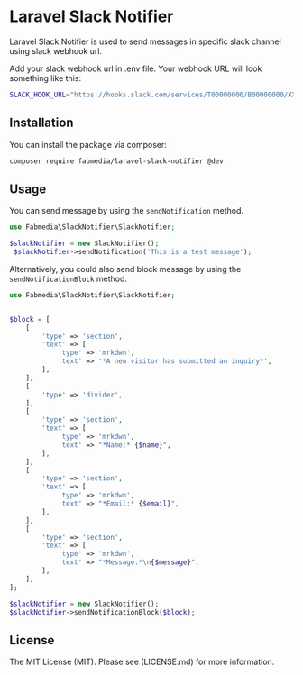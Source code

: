 
# Laravel Slack Notifier

Laravel Slack Notifier is used to send messages in specific slack channel using slack webhook url.

Add your slack webhook url in .env file. Your webhook URL will look something like this:
```bash
SLACK_HOOK_URL="https://hooks.slack.com/services/T00000000/B00000000/XXXXXXXXXXXXXXXXXXXXXXXX"
```

## Installation

You can install the package via composer:

```bash
composer require fabmedia/laravel-slack-notifier @dev
```

## Usage

You can send message by using the `sendNotification` method.

```php
use Fabmedia\SlackNotifier\SlackNotifier;

$slackNotifier = new SlackNotifier();
 $slackNotifier->sendNotification('This is a test message');
```

Alternatively, you could also send block message by using the `sendNotificationBlock` method.

```php
use Fabmedia\SlackNotifier\SlackNotifier;


$block = [
	[
		'type' => 'section',
		'text' => [
			'type' => 'mrkdwn',
			'text' => '*A new visitor has submitted an inquiry*',
		],
	],
	[
		'type' => 'divider',
	],
	[
		'type' => 'section',
		'text' => [
			'type' => 'mrkdwn',
			'text' => "*Name:* {$name}",
		],
	],
	[
		'type' => 'section',
		'text' => [
			'type' => 'mrkdwn',
			'text' => "*Email:* {$email}",
		],
	],
	[
		'type' => 'section',
		'text' => [
			'type' => 'mrkdwn',
			'text' => "*Message:*\n{$message}",
		],
	],
];

$slackNotifier = new SlackNotifier();
$slackNotifier->sendNotificationBlock($block);
```


## License

The MIT License (MIT). Please see (LICENSE.md) for more information.
